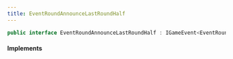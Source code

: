 ```yaml
---
title: EventRoundAnnounceLastRoundHalf
---
```


```csharp
public interface EventRoundAnnounceLastRoundHalf : IGameEvent<EventRoundAnnounceLastRoundHalf>
```

#### Implements

